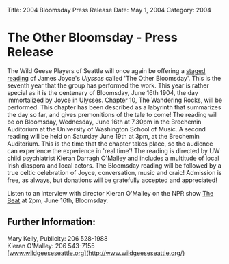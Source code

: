 Title: 2004 Bloomsday Press Release
Date: May 1, 2004
Category: 2004

# The Other Bloomsday - Press Release

The Wild Geese Players of Seattle will once again be offering a
[staged reading]({filename}Joyce/Bloomsday/2004.md)
of James Joyce's *Ulysses* called 'The Other Bloomsday'.
This is the seventh year that the group has performed the work.
This year is rather special as it is the centenary of Bloomsday,
June 16th 1904, the day immortalized by Joyce in Ulysses.
Chapter 10, The Wandering Rocks, will be performed.
This chapter has been described as a labyrinth that summarizes the day so far,
and gives premonitions of the tale to come!
The reading will be on Bloomsday, Wednesday, June 16th at 7.30pm
in the Brechemin Auditorium at the University of Washington
School of Music.
A second reading will be held on Saturday June 19th at 3pm,
at the Brechemin Auditorium.
This is the time that the chapter takes place,
so the audience can experience the experience in 'real time'!
The reading is directed by UW child psychiatrist Kieran Darragh O'Malley
and includes a multitude of local Irish diaspora and local actors.
The Bloomsday reading will be followed by a true celtic celebration
of Joyce, conversation, music and craic!
Admission is free, as always, but donations will be gratefully accepted and appreciated!

Listen to an interview with director Kieran O'Malley on the NPR show
[The Beat](http://www.kuow.org/TheBeat.asp)
at 2pm, June 16th, Bloomsday.

## Further Information:

Mary Kelly, Publicity: 206 528-1988 <br>
Kieran O'Malley: 206 543-7155 <br>
[www.wildgeeseseattle.org](http://www.wildgeeseseattle.org/)
